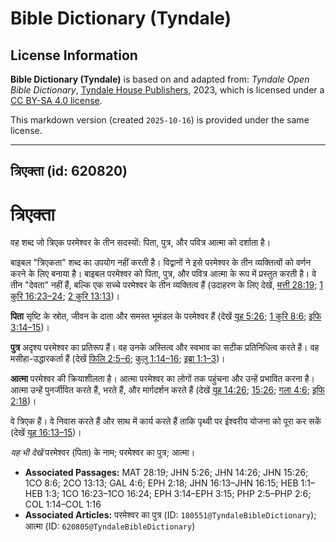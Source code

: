 # Bible Dictionary (Tyndale)

## License Information

**Bible Dictionary (Tyndale)** is based on and adapted from: _Tyndale Open Bible Dictionary_, [Tyndale House Publishers](https://tyndaleopenresources.com/), 2023, which is licensed under a [CC BY-SA 4.0 license](https://creativecommons.org/licenses/by-sa/4.0/legalcode.en).

This markdown version (created `2025-10-16`) is provided under the same license.



--------------------------------

## त्रिएक्ता (id: 620820)

त्रिएक्ता
=========

वह शब्द जो त्रिएक परमेश्वर के तीन सदस्यों: पिता, पुत्र, और पवित्र आत्मा को दर्शाता है। 

बाइबल "त्रिएकता" शब्द का उपयोग नहीं करती है। विद्वानों ने इसे परमेश्वर के तीन व्यक्तित्वों को वर्णन करने के लिए बनाया है। बाइबल परमेश्वर को पिता, पुत्र, और पवित्र आत्मा के रूप में प्रस्तुत करती है। वे तीन "देवता" नहीं हैं, बल्कि एक सच्चे परमेश्वर के तीन व्यक्तित्व हैं (उदाहरण के लिए देखें, [मत्ती 28:19](https://ref.ly/Matt28:19); [1 कुरि 16:23–24](https://ref.ly/1Cor16:23-1Cor16:24); [2 कुरि 13:13](https://ref.ly/2Cor13:13))।

**पिता** सृष्टि के स्रोत, जीवन के दाता और समस्त भूमंडल के परमेश्वर हैं (देखें [यूह 5:26](https://ref.ly/John5:26); [1 कुरि 8:6](https://ref.ly/1Cor8:6); [इफि 3:14–15](https://ref.ly/Eph3:14-Eph3:15))।

**पुत्र** अदृश्य परमेश्वर का प्रतिरूप हैं। वह उनके अस्तित्व और स्वभाव का सटीक प्रतिनिधित्व करते हैं। वह मसीहा\-उद्धारकर्ता हैं (देखें [फिलि 2:5–6](https://ref.ly/Phil2:5-Phil2:6); [कुलु 1:14–16](https://ref.ly/Col1:14-Col1:16); [इब्रा 1:1–3](https://ref.ly/Heb1:1-Heb1:3))।

**आत्मा** परमेश्वर की क्रियाशीलता है। आत्मा परमेश्वर का लोगों तक पहुंचना और उन्हें प्रभावित करना है। आत्मा उन्हें पुनर्जीवित करते हैं, भरते हैं, और मार्गदर्शन करते हैं (देखें [यूह 14:26](https://ref.ly/John14:26); [15:26](https://ref.ly/John15:26); [गला 4:6](https://ref.ly/Gal4:6); [इफि 2:18](https://ref.ly/Eph2:18))।

वे त्रिएक हैं। वे निवास करते हैं और साथ में कार्य करते हैं ताकि पृथ्वी पर ईश्वरीय योजना को पूरा कर सकें (देखें [यूह 16:13–15](https://ref.ly/John16:13-John16:15))।

*यह भी देखें* परमेश्वर (पिता) के नाम; परमेश्वर का पुत्र; आत्मा।

* **Associated Passages:** MAT 28:19; JHN 5:26; JHN 14:26; JHN 15:26; 1CO 8:6; 2CO 13:13; GAL 4:6; EPH 2:18; JHN 16:13–JHN 16:15; HEB 1:1–HEB 1:3; 1CO 16:23–1CO 16:24; EPH 3:14–EPH 3:15; PHP 2:5–PHP 2:6; COL 1:14–COL 1:16
* **Associated Articles:** परमेश्वर का पुत्र (ID: `180551@TyndaleBibleDictionary`); आत्मा (ID: `620805@TyndaleBibleDictionary`)

